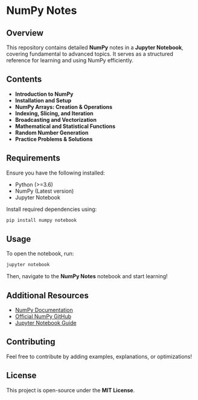 # NumPy Notes

## Overview
This repository contains detailed **NumPy** notes in a **Jupyter Notebook**, covering fundamental to advanced topics. It serves as a structured reference for learning and using NumPy efficiently.

## Contents
- **Introduction to NumPy**
- **Installation and Setup**
- **NumPy Arrays: Creation & Operations**
- **Indexing, Slicing, and Iteration**
- **Broadcasting and Vectorization**
- **Mathematical and Statistical Functions**
- **Random Number Generation**
- **Practice Problems & Solutions**

## Requirements
Ensure you have the following installed:
- Python (>=3.6)
- NumPy (Latest version)
- Jupyter Notebook

Install required dependencies using:
```bash
pip install numpy notebook
```

## Usage
To open the notebook, run:
```bash
jupyter notebook
```
Then, navigate to the **NumPy Notes** notebook and start learning!

## Additional Resources
- [NumPy Documentation](https://numpy.org/doc/)
- [Official NumPy GitHub](https://github.com/numpy/numpy)
- [Jupyter Notebook Guide](https://jupyter.org/)

## Contributing
Feel free to contribute by adding examples, explanations, or optimizations!

## License
This project is open-source under the **MIT License**.

